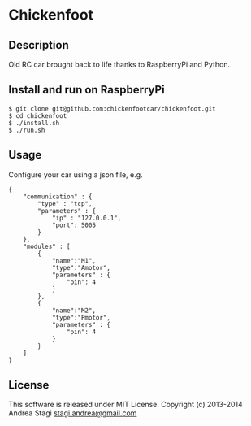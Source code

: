 Chickenfoot
===========

Description
-----------
Old RC car brought back to life thanks to RaspberryPi and Python.

Install and run on RaspberryPi
------------------------------

    $ git clone git@github.com:chickenfootcar/chickenfoot.git
    $ cd chickenfoot
    $ ./install.sh
    $ ./run.sh

Usage
-----
Configure your car using a json file, e.g.
```
{
    "communication" : {
        "type" : "tcp",
        "parameters" : {
            "ip" : "127.0.0.1",
            "port": 5005
        }
    },
    "modules" : [
        {
            "name":"M1",
            "type":"Amotor",
            "parameters" : {
                "pin": 4
            }
        },
        {
            "name":"M2",
            "type":"Pmotor",
            "parameters" : {
                "pin": 4
            }
        }
    ]
}
```
License
-------
This software is released under MIT License. Copyright (c) 2013-2014 Andrea Stagi <stagi.andrea@gmail.com>
